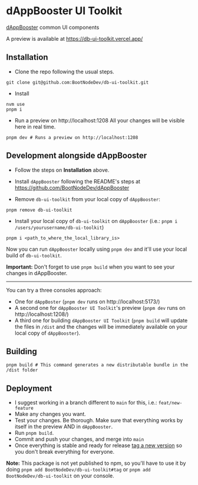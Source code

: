 # dAppBooster UI Toolkit

[dAppBooster](https://github.com/BootNodeDev/dAppBooster) common UI components

A preview is available at https://db-ui-toolkit.vercel.app/

## Installation

- Clone the repo following the usual steps.

```
git clone git@github.com:BootNodeDev/db-ui-toolkit.git
```

- Install

```
nvm use
pnpm i
```

- Run a preview on http://localhost:1208 All your changes will be visible here in real time.

```
pnpm dev # Runs a preview on http://localhost:1208
```

## Development alongside dAppBooster

- Follow the steps on **Installation** above.
- Install `dAppBooster` following the README's steps at https://github.com/BootNodeDev/dAppBooster

- Remove `db-ui-toolkit` from your local copy of `dAppBooster`:

```
pnpm remove db-ui-toolkit
```

- Install your local copy of `db-ui-toolkit` on `dAppBooster` (i.e.: `pnpm i /users/yourusername/db-ui-toolkit`)

```
pnpm i <path_to_where_the_local_library_is>
```

Now you can run `dAppBooster` locally using `pnpm dev` and it'll use your local build of `db-ui-toolkit`.

**Important:** Don't forget to use `pnpm build` when you want to see your changes in dAppBooster.

----

You can try a three consoles approach:

- One for `dAppBoster` (`pnpm dev` runs on http://localhost:5173/)
- A second one for `dAppBooster UI Toolkit`'s preview (`pnpm dev` runs on http://localhost:1208/)
- A third one for building `dAppBooster UI Toolkit` (`pnpm build` will update the files in `/dist` and the changes will be immediately available on your local copy of `dAppBooster`).

## Building

```
pnpm build # This command generates a new distributable bundle in the /dist folder
```

## Deployment

- I suggest working in a branch different to `main` for this, i.e.: `feat/new-feature`
- Make any changes you want.
- Test your changes. Be thorough. Make sure that everything works by itself in the preview AND in `dAppBooster`.
- Run `pnpm build`. 
- Commit and push your changes, and merge into `main`
- Once everything is stable and ready for release [tag a new version](https://semver.org/) so you don't break everything for everyone.

**Note:** This package is not yet published to npm, so you'll have to use it by doing `pnpm add BootNodeDev/db-ui-toolkit#tag` or `pnpm add BootNodeDev/db-ui-toolkit` on your console.
